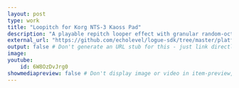 ```yaml
---
layout: post
type: work
title: "Loopitch for Korg NTS-3 Kaoss Pad"
description: "A playable repitch looper effect with granular random-octave mode - free!"
external_url: "https://github.com/echolevel/logue-sdk/tree/master/platform/nts-3_kaoss/echolevel-loopitch"
output: false # Don't generate an URL stub for this - just link directly to external_url from projects index
image: 
youtube:
    id: 6W8OzDvJrg0
showmediapreview: false # Don't display image or video in item-preview, even if present
---
```


